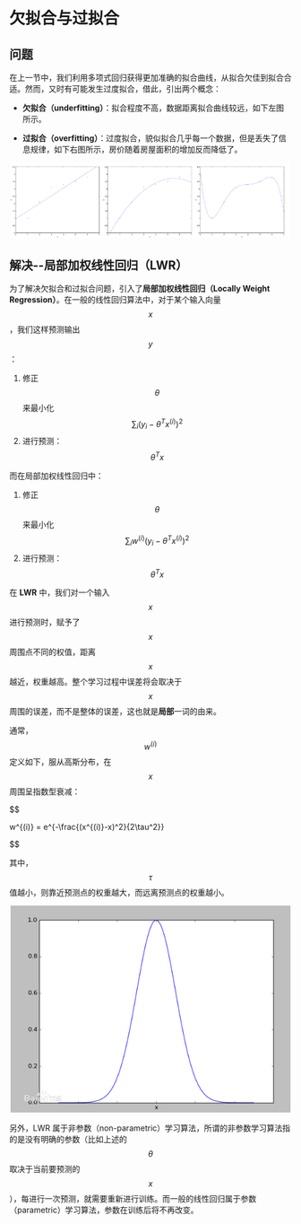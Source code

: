 欠拟合与过拟合
===========

问题
----------

在上一节中，我们利用多项式回归获得更加准确的拟合曲线，从拟合欠佳到拟合合适。然而，又时有可能发生过度拟合，借此，引出两个概念：

- **欠拟合（underfitting）**：拟合程度不高，数据距离拟合曲线较远，如下左图所示。

- **过拟合（overfitting）**：过度拟合，貌似拟合几乎每一个数据，但是丢失了信息规律，如下右图所示，房价随着房屋面积的增加反而降低了。

<div style="text-align:center">
<img src="../attachments/欠拟合与过拟合.png" width="500"></img>
</div>

解决--局部加权线性回归（LWR）
--------------

为了解决欠拟合和过拟合问题，引入了**局部加权线性回归（Locally Weight Regression）**。在一般的线性回归算法中，对于某个输入向量 $$x$$，我们这样预测输出 $$y$$：

1. 修正 $$\theta$$ 来最小化 $$\sum_i(y_i-\theta^Tx^{(i)})^2$$
2. 进行预测：$$\theta^Tx$$

而在局部加权线性回归中：

1. 修正 $$\theta$$ 来最小化 $$\sum_iw^{(i)}(y_i-\theta^Tx^{(i)})^2$$
2. 进行预测：$$\theta^Tx$$

在 **LWR** 中，我们对一个输入 $$x$$ 进行预测时，赋予了 $$x$$ 周围点不同的权值，距离 $$x$$ 越近，权重越高。整个学习过程中误差将会取决于 $$x$$ 周围的误差，而不是整体的误差，这也就是**局部**一词的由来。

通常，$$w^{(i)}$$ 定义如下，服从高斯分布，在 $$x$$ 周围呈指数型衰减：

$$

w^{(i)} = e^{-\frac{(x^{(i)}-x)^2}{2\tau^2}}

$$

其中，$$\tau$$ 值越小，则靠近预测点的权重越大，而远离预测点的权重越小。

<div style="text-align:center">
<img src="../attachments/局部加权线性回归.jpg" width="500"></img>
</div>

另外，LWR 属于非参数（non-parametric）学习算法，所谓的非参数学习算法指的是没有明确的参数（比如上述的 $$\theta$$ 取决于当前要预测的 $$x$$），每进行一次预测，就需要重新进行训练。而一般的线性回归属于参数（parametric）学习算法，参数在训练后将不再改变。
